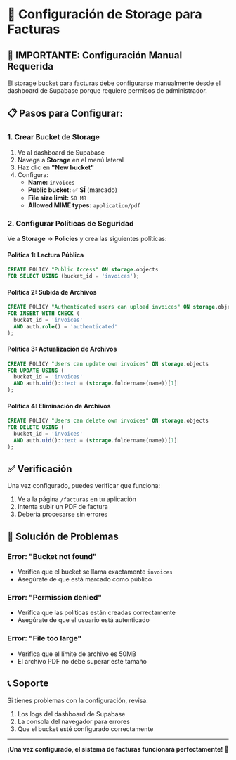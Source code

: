 # 📁 Configuración de Storage para Facturas

## 🚨 **IMPORTANTE: Configuración Manual Requerida**

El storage bucket para facturas debe configurarse manualmente desde el dashboard de Supabase porque requiere permisos de administrador.

## 📋 **Pasos para Configurar:**

### 1. **Crear Bucket de Storage**

1. Ve al dashboard de Supabase
2. Navega a **Storage** en el menú lateral
3. Haz clic en **"New bucket"**
4. Configura:
   - **Name:** `invoices`
   - **Public bucket:** ✅ **SÍ** (marcado)
   - **File size limit:** `50 MB`
   - **Allowed MIME types:** `application/pdf`

### 2. **Configurar Políticas de Seguridad**

Ve a **Storage** → **Policies** y crea las siguientes políticas:

#### **Política 1: Lectura Pública**
```sql
CREATE POLICY "Public Access" ON storage.objects
FOR SELECT USING (bucket_id = 'invoices');
```

#### **Política 2: Subida de Archivos**
```sql
CREATE POLICY "Authenticated users can upload invoices" ON storage.objects
FOR INSERT WITH CHECK (
  bucket_id = 'invoices' 
  AND auth.role() = 'authenticated'
);
```

#### **Política 3: Actualización de Archivos**
```sql
CREATE POLICY "Users can update own invoices" ON storage.objects
FOR UPDATE USING (
  bucket_id = 'invoices' 
  AND auth.uid()::text = (storage.foldername(name))[1]
);
```

#### **Política 4: Eliminación de Archivos**
```sql
CREATE POLICY "Users can delete own invoices" ON storage.objects
FOR DELETE USING (
  bucket_id = 'invoices' 
  AND auth.uid()::text = (storage.foldername(name))[1]
);
```

## ✅ **Verificación**

Una vez configurado, puedes verificar que funciona:

1. Ve a la página `/facturas` en tu aplicación
2. Intenta subir un PDF de factura
3. Debería procesarse sin errores

## 🔧 **Solución de Problemas**

### Error: "Bucket not found"
- Verifica que el bucket se llama exactamente `invoices`
- Asegúrate de que está marcado como público

### Error: "Permission denied"
- Verifica que las políticas están creadas correctamente
- Asegúrate de que el usuario está autenticado

### Error: "File too large"
- Verifica que el límite de archivo es 50MB
- El archivo PDF no debe superar este tamaño

## 📞 **Soporte**

Si tienes problemas con la configuración, revisa:
1. Los logs del dashboard de Supabase
2. La consola del navegador para errores
3. Que el bucket esté configurado correctamente

---

**¡Una vez configurado, el sistema de facturas funcionará perfectamente!** 🎉







